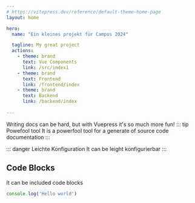 ```yaml
---
# https://vitepress.dev/reference/default-theme-home-page
layout: home

hero:
  name: "Ein kleines projekt für Campus 2024"

  tagline: My great project
  actions:
    - theme: brand
      text: Vue Components
      link: /src/index1
    - theme: brand
      text: Frontend
      link: /frontend/index
    - theme: brand
      text: Backend
      link: /backend/index
  
---
```

Writing docs can be hard, but with Vuepress it's so much more fun!
::: tip Powefool tool
It is a powerfool tool for a generate of source code documentation
:::

::: danger Leichte Konfiguration
It can be leight konfigurierbar
:::

## Code Blocks
It can be included code blocks

```js
console.log('Hello world')
```